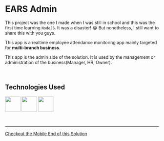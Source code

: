 # EARS Admin

This project was the one I made when I was still in school and this was the first time learning `NodeJS`. It was a disaster! 😂 But nonetheless, I still want to share this with you guys. 

This app is a realtime employee attendance monitoring app mainly targeted for **multi-branch business**.

This app is the admin side of the solution. It is used by the management or administration of the business(Manager, HR, Owner). 

<p>&nbsp;</p>

## Technologies Used

[<img height="50" src="https://cdn.jsdelivr.net/gh/devicons/devicon/icons/nodejs/nodejs-original.svg" />](https://nodejs.org/)
[<img height="50" src="https://cdn.jsdelivr.net/gh/devicons/devicon/icons/electron/electron-original.svg" />](https://www.electronjs.org/)
[<img height="50" src="https://cdn.jsdelivr.net/gh/devicons/devicon/icons/firebase/firebase-plain.svg" />](https://firebase.google.com/)

<p>&nbsp;</p>

---

[Checkout the Mobile End of this Solution](https://github.com/francis150/ears-attendance-app)
